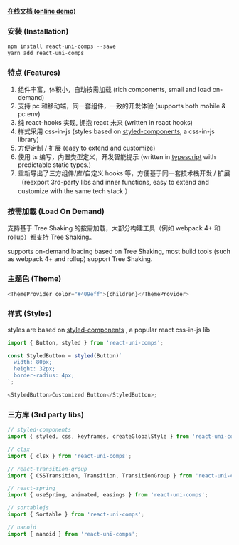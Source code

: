 #### [在线文档 (online demo)](https://leonwgc.github.io/react-uni-comps/base)

### 安装 (Installation)

```js
npm install react-uni-comps --save
yarn add react-uni-comps
```

### 特点 (Features)

1. 组件丰富，体积小，自动按需加载 (rich components, small and load on-demand)
2. 支持 pc 和移动端，同一套组件，一致的开发体验 (supports both mobile & pc env)
3. 纯 react-hooks 实现, 拥抱 react 未来 (written in react hooks)
4. 样式采用 css-in-js (styles based on [styled-components](https://styled-components.com/), a css-in-js library)
5. 方便定制 / 扩展 (easy to extend and customize)
6. 使用 ts 编写，内置类型定义，开发智能提示 (written in [typescript](https://www.typescriptlang.org/) with predictable static types.)
7. 重新导出了三方组件/库/自定义 hooks 等，方便基于同一套技术栈开发 / 扩展 （reexport 3rd-party libs and inner functions, easy to extend and customize with the same tech stack ）

### 按需加载 (Load On Demand)

支持基于 Tree Shaking 的按需加载，大部分构建工具（例如 webpack 4+ 和 rollup）都支持 Tree Shaking。

supports on-demand loading based on Tree Shaking, most build tools (such as webpack 4+ and rollup) support Tree Shaking.

### 主题色 (Theme)

```js
<ThemeProvider color="#409eff">{children}</ThemeProvider>
```

### 样式 (Styles)

styles are based on [styled-components](https://styled-components.com/) , a popular react css-in-js lib

```js
import { Button, styled } from 'react-uni-comps';

const StyledButton = styled(Button)`
  width: 80px;
  height: 32px;
  border-radius: 4px;
`;

<StyledButton>Customized Button</StyledButton>;
```

### 三方库 (3rd party libs)

```js
// styled-components
import { styled, css, keyframes, createGlobalStyle } from 'react-uni-comps';

// clsx
import { clsx } from 'react-uni-comps';

// react-transition-group
import { CSSTransition, Transition, TransitionGroup } from 'react-uni-comps';

// react-spring
import { useSpring, animated, easings } from 'react-uni-comps';

// sortablejs
import { Sortable } from 'react-uni-comps';

// nanoid
import { nanoid } from 'react-uni-comps';
```
